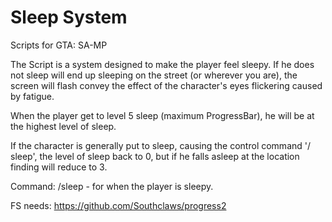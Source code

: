 # Sleep System
Scripts for GTA: SA-MP

The Script is a system designed to make the player feel sleepy. If he does not sleep will end up sleeping on the street (or wherever you are), the screen will flash convey the effect of the character's eyes flickering caused by fatigue.


When the player get to level 5 sleep (maximum ProgressBar), he will be at the highest level of sleep.


If the character is generally put to sleep, causing the control command '/ sleep', the level of sleep back to 0, but if he falls asleep at the location finding will reduce to 3.



Command: /sleep - for when the player is sleepy.


FS needs: https://github.com/Southclaws/progress2
